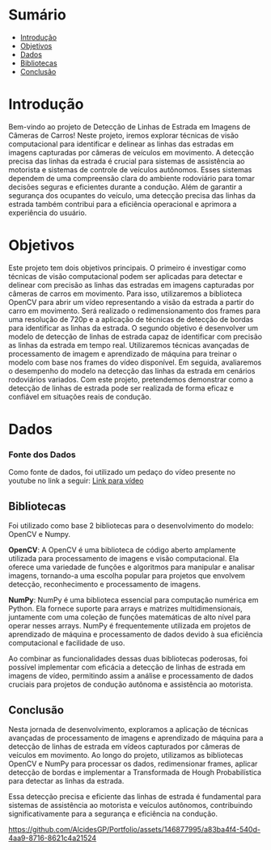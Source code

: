 
# Sumário
- [Introdução](#introdução)
- [Objetivos](#objetivos)
- [Dados](#dados)
- [Bibliotecas](#bibliotecas)
- [Conclusão](#conclusão)

# Introdução
Bem-vindo ao projeto de Detecção de Linhas de Estrada em Imagens de Câmeras de Carros! Neste projeto, iremos explorar técnicas de visão computacional para identificar e delinear as linhas das estradas em imagens capturadas por câmeras de veículos em movimento.
A detecção precisa das linhas da estrada é crucial para sistemas de assistência ao motorista e sistemas de controle de veículos autônomos. Esses sistemas dependem de uma compreensão clara do ambiente rodoviário para tomar decisões seguras e eficientes durante a condução. Além de garantir a segurança dos ocupantes do veículo, uma detecção precisa das linhas da estrada também contribui para a eficiência operacional e aprimora a experiência do usuário.


# Objetivos
Este projeto tem dois objetivos principais. O primeiro é investigar como técnicas de visão computacional podem ser aplicadas para detectar e delinear com precisão as linhas das estradas em imagens capturadas por câmeras de carros em movimento. Para isso, utilizaremos a biblioteca OpenCV para abrir um vídeo representando a visão da estrada a partir do carro em movimento. Será realizado o redimensionamento dos frames para uma resolução de 720p e a aplicação de técnicas de detecção de bordas para identificar as linhas da estrada.
O segundo objetivo é desenvolver um modelo de detecção de linhas de estrada capaz de identificar com precisão as linhas da estrada em tempo real. Utilizaremos técnicas avançadas de processamento de imagem e aprendizado de máquina para treinar o modelo com base nos frames do vídeo disponível. Em seguida, avaliaremos o desempenho do modelo na detecção das linhas da estrada em cenários rodoviários variados.
Com este projeto, pretendemos demonstrar como a detecção de linhas de estrada pode ser realizada de forma eficaz e confiável em situações reais de condução. 


# Dados
### Fonte dos Dados
Como fonte de dados, foi utilizado um pedaço do vídeo presente no youtube no link a seguir: [Link para vídeo](https://www.youtube.com/watch?v=ZOZOqbK86t0)



## Bibliotecas
Foi utilizado como base 2 bibliotecas para o desenvolvimento do modelo: OpenCV e Numpy. 

**OpenCV**: A OpenCV é uma biblioteca de código aberto amplamente utilizada para processamento de imagens e visão computacional. Ela oferece uma variedade de funções e algoritmos para manipular e analisar imagens, tornando-a uma escolha popular para projetos que envolvem detecção, reconhecimento e processamento de imagens.

**NumPy**: NumPy é uma biblioteca essencial para computação numérica em Python. Ela fornece suporte para arrays e matrizes multidimensionais, juntamente com uma coleção de funções matemáticas de alto nível para operar nesses arrays. NumPy é frequentemente utilizada em projetos de aprendizado de máquina e processamento de dados devido à sua eficiência computacional e facilidade de uso.

Ao combinar as funcionalidades dessas duas bibliotecas poderosas, foi possível implementar com eficácia a detecção de linhas de estrada em imagens de vídeo, permitindo assim a análise e processamento de dados cruciais para projetos de condução autônoma e assistência ao motorista.



## Conclusão

Nesta jornada de desenvolvimento, exploramos a aplicação de técnicas avançadas de processamento de imagens e aprendizado de máquina para a detecção de linhas de estrada em vídeos capturados por câmeras de veículos em movimento. Ao longo do projeto, utilizamos as bibliotecas OpenCV e NumPy para processar os dados, redimensionar frames, aplicar detecção de bordas e implementar a Transformada de Hough Probabilística para detectar as linhas da estrada.

Essa detecção precisa e eficiente das linhas de estrada é fundamental para sistemas de assistência ao motorista e veículos autônomos, contribuindo significativamente para a segurança e eficiência na condução. 




https://github.com/AlcidesGP/Portfolio/assets/146877995/a83ba4f4-540d-4aa9-8716-8621c4a21524





